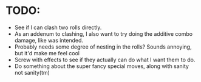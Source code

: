 # TODO:
- See if I can clash two rolls directly.
- As an addenum to clashing, I also want to try doing the additive combo damage, like was intended.
- Probably needs some degree of nesting in the rolls? Sounds annoying, but it'd make me feel cool
- Screw with effects to see if they actually can do what I want them to do.
- Do something about the super fancy special moves, along with sanity not sanity(tm)
